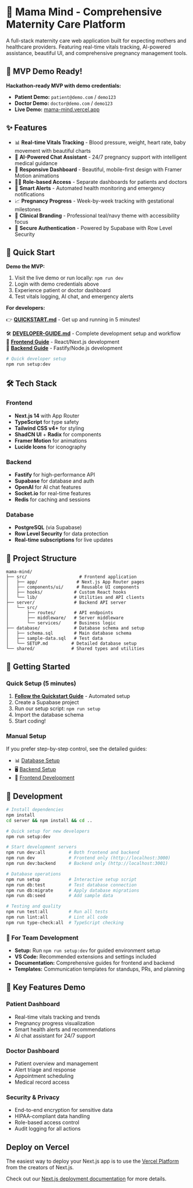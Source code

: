 # 🤱 Mama Mind - Comprehensive Maternity Care Platform

A full-stack maternity care web application built for expecting mothers and healthcare providers. Featuring real-time vitals tracking, AI-powered assistance, beautiful UI, and comprehensive pregnancy management tools.

## 🎯 MVP Demo Ready!

**Hackathon-ready MVP with demo credentials:**
- **Patient Demo:** `patient@demo.com` / `demo123`
- **Doctor Demo:** `doctor@demo.com` / `demo123`
- **Live Demo:** [mama-mind.vercel.app](https://mama-mind.vercel.app)

## ✨ Features

- 📊 **Real-time Vitals Tracking** - Blood pressure, weight, heart rate, baby movement with beautiful charts
- 🤖 **AI-Powered Chat Assistant** - 24/7 pregnancy support with intelligent medical guidance
- 📱 **Responsive Dashboard** - Beautiful, mobile-first design with Framer Motion animations
- 👩‍⚕️ **Role-based Access** - Separate dashboards for patients and doctors
- 🔔 **Smart Alerts** - Automated health monitoring and emergency notifications
- 📈 **Pregnancy Progress** - Week-by-week tracking with gestational milestones
- 🎨 **Clinical Branding** - Professional teal/navy theme with accessibility focus
- 🔐 **Secure Authentication** - Powered by Supabase with Row Level Security

## 🚀 Quick Start

**Demo the MVP:**
1. Visit the live demo or run locally: `npm run dev`
2. Login with demo credentials above
3. Experience patient or doctor dashboard
4. Test vitals logging, AI chat, and emergency alerts

**For developers:**

👉 **[QUICKSTART.md](./QUICKSTART.md)** - Get up and running in 5 minutes!

🛠️ **[DEVELOPER-GUIDE.md](./DEVELOPER-GUIDE.md)** - Complete development setup and workflow  
🎨 **[Frontend Guide](./src/FRONTEND-GUIDE.md)** - React/Next.js development  
🚀 **[Backend Guide](./server/BACKEND-GUIDE.md)** - Fastify/Node.js development

```bash
# Quick developer setup
npm run setup:dev
```

## 🛠️ Tech Stack

### Frontend
- **Next.js 14** with App Router
- **TypeScript** for type safety
- **Tailwind CSS v4+** for styling
- **ShadCN UI** + **Radix** for components
- **Framer Motion** for animations
- **Lucide Icons** for iconography

### Backend
- **Fastify** for high-performance API
- **Supabase** for database and auth
- **OpenAI** for AI chat features
- **Socket.io** for real-time features
- **Redis** for caching and sessions

### Database
- **PostgreSQL** (via Supabase)
- **Row Level Security** for data protection
- **Real-time subscriptions** for live updates

## 📁 Project Structure

```
mama-mind/
├── src/                    # Frontend application
│   ├── app/               # Next.js App Router pages
│   ├── components/ui/     # Reusable UI components
│   ├── hooks/            # Custom React hooks
│   └── lib/              # Utilities and API clients
├── server/               # Backend API server
│   └── src/
│       ├── routes/       # API endpoints
│       ├── middleware/   # Server middleware
│       └── services/     # Business logic
├── database/             # Database schema and setup
│   ├── schema.sql        # Main database schema
│   ├── sample-data.sql   # Test data
│   └── SETUP.md         # Detailed database setup
└── shared/              # Shared types and utilities
```

## 🎯 Getting Started

### Quick Setup (5 minutes)
1. **[Follow the Quickstart Guide](./QUICKSTART.md)** - Automated setup
2. Create a Supabase project
3. Run our setup script: `npm run setup`
4. Import the database schema
5. Start coding!

### Manual Setup
If you prefer step-by-step control, see the detailed guides:
- 📊 [Database Setup](./database/SETUP.md)
- 🖥️ [Backend Setup](./server/README.md)
- 🎨 [Frontend Development](./src/README.md)

## 🧪 Development

```bash
# Install dependencies
npm install
cd server && npm install && cd ..

# Quick setup for new developers
npm run setup:dev

# Start development servers
npm run dev:all         # Both frontend and backend
npm run dev             # Frontend only (http://localhost:3000)
npm run dev:backend     # Backend only (http://localhost:3001)

# Database operations
npm run setup           # Interactive setup script
npm run db:test         # Test database connection
npm run db:migrate      # Apply database migrations
npm run db:seed         # Add sample data

# Testing and quality
npm run test:all        # Run all tests
npm run lint:all        # Lint all code
npm run type-check:all  # TypeScript checking
```

### 👥 For Team Development

- **Setup:** Run `npm run setup:dev` for guided environment setup
- **VS Code:** Recommended extensions and settings included
- **Documentation:** Comprehensive guides for frontend and backend
- **Templates:** Communication templates for standups, PRs, and planning

## 🌟 Key Features Demo

### Patient Dashboard
- Real-time vitals tracking and trends
- Pregnancy progress visualization
- Smart health alerts and recommendations
- AI chat assistant for 24/7 support

### Doctor Dashboard
- Patient overview and management
- Alert triage and response
- Appointment scheduling
- Medical record access

### Security & Privacy
- End-to-end encryption for sensitive data
- HIPAA-compliant data handling
- Role-based access control
- Audit logging for all actions

## Deploy on Vercel

The easiest way to deploy your Next.js app is to use the [Vercel Platform](https://vercel.com/new?utm_medium=default-template&filter=next.js&utm_source=create-next-app&utm_campaign=create-next-app-readme) from the creators of Next.js.

Check out our [Next.js deployment documentation](https://nextjs.org/docs/app/building-your-application/deploying) for more details.
